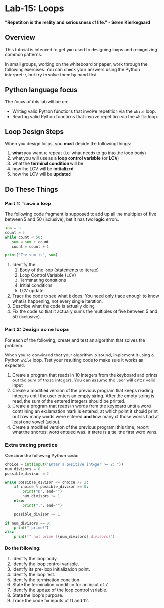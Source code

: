 # Lab-15: Loops

**"Repetition is the reality and seriousness of life." - Søren Kierkegaard**

## Overview

This tutorial is intended to get you used to designing loops and recognizing common patterns. 

In small groups, working on the whiteboard or paper, work through the following exercises. You can check your answers using the Python interpreter, but try to solve them by hand first.

## Python language focus

The focus of this lab will be on:

- Writing valid Python functions that involve repetition via the `while` loop.
- Reading valid Python functions that involve repetition via the `while` loop.

## Loop Design Steps

When you design loops, you **must** decide the following things:

1. **what** you want to repeat (i.e. what needs to go into the loop body)
2. what you will use as a **loop control variable** (or **LCV**)
3. what the **terminal condition** will be
4. how the LCV will be **initialized**
5. how the LCV will be **updated**

## Do These Things

### Part 1: Trace a loop

The following code fragment is supposed to add up all the multiples of five between 5 and 50 (inclusive), but it has two **logic** errors.

```python
sum = 0
count = 5
while count < 50:
   sum = sum + count
   count = count + 1

print("The sum is", sum)
```

1. Identify the:
   1. Body of the loop (statements to iterate)
   2. Loop Control Variable (LCV)
   3. Terminating conditions
   4. Initial conditions
   5. LCV update
2. Trace the code to see what it does. You need only trace enough to know what is happening, not every single iteration.
3. Describe what the code is actually doing.
4. Fix the code so that it actually sums the multiples of five between 5 and 50 (inclusive).

### Part 2: Design some loops

For each of the following, create and test an algorithm that solves the problem.

When you're convinced that your algorithm is sound, implement it using a Python `while` loop. Test your resulting code to make sure it works as expected.

1. Create a program that reads in 10 integers from the keyboard and prints out the sum of those integers. You can assume the user will enter valid input.
2. Create a modified version of the previous program that keeps reading integers until the user enters an empty string. After the empty string is read, the sum of the entered integers should be printed.
3. Create a program that reads in words from the keyboard until a word containing an exclamation mark is entered, at which point it should print out how many words were entered **and** how many of those words had at least one vowel (aeiou).
4. Create a modified version of the previous program; this time, report what the shortest word entered was. If there is a tie, the first word wins.

### Extra tracing practice

Consider the following Python code:

```python
choice = int(input("Enter a positive integer >= 2: "))
num_divisors = 0
possible_divisor = 2

while possible_divisor <= choice // 2:
    if choice % possible_divisor == 0:
        print("D", end="")
        num_divisors += 1
    else:
        print(".", end="")
    
    possible_divisor += 1

if num_divisors == 0:
    print(" prime!")
else:
    print(f" not prime ({num_divisors} divisors)")
```

#### Do the following:
   1. Identify the loop body.
   2. Identify the loop control variable.
   3. Identify its pre-loop initialization point.
   4. Identify the loop test.
   5. Identify the termination condition.
   6. State the termination condition for an input of 7.
   7. Identify the update of the loop control variable.
   8. State the loop's purpose.
   9. Trace the code for inputs of 11 and 12.